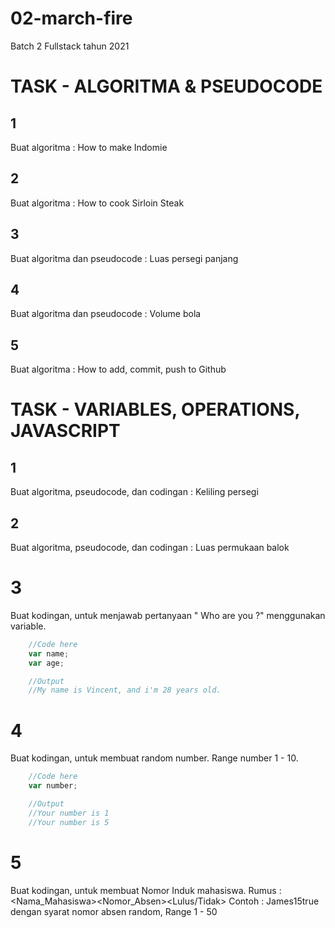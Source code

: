 # 02-march-fire
Batch 2 Fullstack tahun 2021

# TASK - ALGORITMA & PSEUDOCODE

## 1

Buat algoritma : How to make Indomie

## 2

Buat algoritma : How to cook Sirloin Steak

## 3

Buat algoritma dan pseudocode :
Luas persegi panjang

## 4

Buat algoritma dan pseudocode :
Volume bola

## 5

Buat algoritma : How to add, commit, push to Github

# TASK - VARIABLES, OPERATIONS, JAVASCRIPT

## 1

Buat algoritma, pseudocode, dan codingan :
Keliling persegi

## 2 

Buat algoritma, pseudocode, dan codingan :
Luas permukaan balok

# 3 

Buat kodingan, untuk menjawab pertanyaan " Who are you ?" menggunakan variable.

```javascript
    //Code here
    var name;
    var age;

    //Output
    //My name is Vincent, and i'm 28 years old.
```

# 4

Buat kodingan, untuk membuat random number. Range number 1 - 10.

```javascript
    //Code here
    var number;

    //Output 
    //Your number is 1
    //Your number is 5
```

# 5

Buat kodingan, untuk membuat Nomor Induk mahasiswa.
Rumus : <Nama_Mahasiswa><Nomor_Absen><Lulus/Tidak>
Contoh : James15true
dengan syarat nomor absen random, Range 1 - 50
